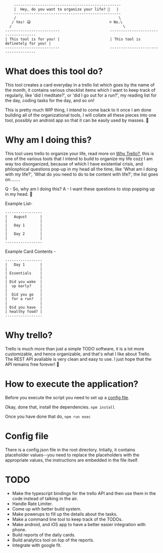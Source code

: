```
    -------------------------------------------------
    |  Hey, do you want to organize your life? 📅   |
    -------------------------------------------------
    /                                               \
   / Yes! 😃                                    ☹ No.\
  /                                                   \
-------------------------                       ------------------------------------
| This tool is for you! |                       | This tool is definetely for you! |
-------------------------                       ------------------------------------
```

# What does this tool do?
This tool creates a card everyday in a trello list which goes by the name of the month, it contains various checklist items which I want to keep track of regularly, like 'did I meditate?', or 'did I go out for a run?', my reading list for the day, coding tasks for the day, and so on!

This is pretty much WIP thing, I intend to come back to it once I am done building all of the organizational tools, I will collate all these pieces into one tool, possibly an android app so that it can be easily used by masses. 🎉

# Why am I doing this?

This tool uses trello to organize your life, read more on [Why Trello?](#whyyyy?), this is one of the various tools that I intend to build to organize my life cozz I am way too disorganized, because of which I have existential crisis, and philosphical questions pop-up in my head all the time, like 'What am I doing with my life?', 'What do you need to do to be content with life?', the list goes on........

Q - So, why am I doing this?
A - I want these questions to stop popping up in my head. 💯


Example List-

```
-----------------
|   August      |
|               |
|   Day 1       |
|               |
|   Day 2       |
|               |
-----------------
```

Example Card Contents -

```
-----------------
|   Day 1       |
|               |
| Essentials    |
|               |
| Did you wake  |
|  up early?    |
|               |
|  Did you go   |
|  for a run?   |
|               |
| Did you have  |
| healthy food? |
-----------------
```

# <a name="whyyyy?"></a> Why trello?
Trello is much more than just a simple TODO software, it is a lot more customizable, and hence organizable, and that's what I like about Trello. The REST API available is very clean and easy to use. I just hope that the API remains free forever! 🤞

# How to execute the application?

Before you execute the script you need to set up a [config file](#configFile).

Okay, done that, install the dependencies.
`npm install`

Once you have done that do,
`npm run exec`

# <a name="configFile?"></a> Config file
There is a config.json file in the root directory. Intially, it contains placeholder values--you need to replace the placeholders with the appropriate values, the instructions are embedded in the file itself.


# TODO
- Make the typescript bindings for the trello API and then use them in the code instead of talking in the air.
- Handle Rate Limiter.
- Come up with better build system.
- Make powerups to fill up the details about the tasks.
- Make a command line tool to keep track of the TODOs.
- Make android, and iOS app to have a better easier integration with phone.
- Build reports of the daily cards.
- Build analytics tool on top of the reports.
- Integrate with google fit.